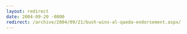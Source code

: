 ```yaml
---
layout: redirect
date: 2004-09-20 -0800
redirect: /archive/2004/09/21/bush-wins-al-qaeda-endorsement.aspx/
---
```

